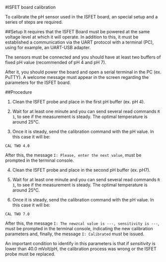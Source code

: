 #ISFET board calibration

To calibrate the pH sensor used in the ISFET board, an special setup and a series of steps are required.

##Setup
It requires that the ISFET Board must be powered at the same voltage level at which it will operate. In addition to this, it must be established a communication via the UART protocol with a terminal (PC), using for example, an UART-USB adapter.

The sensors must be connected and you should have at least two buffers of fixed pH value (recommended of pH 4 and pH 7).

After it, you should power the board and open a serial terminal in the PC (ex. PuTTY). A welcome message must appear in the screen regarding the parameters for the ISFET board.

##Procedure

1. Clean the ISFET probe and place in the first pH buffer (ex. pH 4).

2. Wait for at least one minute and you can send several read commands `R 1`, to see if the measurement is steady. The optimal temperature is around 25°C.
3. Once it is steady, send the calibration command with the pH value. In this case it will be:
```
CAL TWO 4.0
```
After this, the message `I: Please, enter the next value`, must be prompted in the terminal console.

4. Clean the ISFET probe and place in the second pH buffer (ex. pH7).
5. Wait for at least one minute and you can send several read commands `R 1`, to see if the measurement is steady. The optimal temperature is around 25°C.

6. Once it is steady, send the calibration command with the pH value. In this case it will be:
```
CAL TWO 7.0
```
After this, the message `I: The newzcal value is ---, sensitivity is ---`, must be prompted in the terminal console, indicating the new calibration parameters and, finally, the message `I: Calibrated` must be issued.

An important condition to identify in this parameters is that if *sensitivity* is lower than 40.0 mVolt/pH, the calibration process was wrong or the ISFET probe must be replaced.
